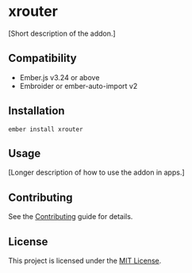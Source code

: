 xrouter
==============================================================================

[Short description of the addon.]


Compatibility
------------------------------------------------------------------------------

* Ember.js v3.24 or above
* Embroider or ember-auto-import v2


Installation
------------------------------------------------------------------------------

```
ember install xrouter
```


Usage
------------------------------------------------------------------------------

[Longer description of how to use the addon in apps.]


Contributing
------------------------------------------------------------------------------

See the [Contributing](CONTRIBUTING.md) guide for details.


License
------------------------------------------------------------------------------

This project is licensed under the [MIT License](LICENSE.md).
